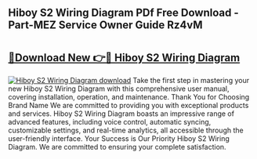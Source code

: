 ## Hiboy S2 Wiring Diagram PDf Free Download - Part-MEZ Service Owner Guide Rz4vM

# <h2><a href="http://dfl12k.blite.top/?on=Hiboy+S2+Wiring+Diagram">🔗Download New 👉🔴 Hiboy S2 Wiring Diagram</a></h2>

[![Hiboy S2 Wiring Diagram download](https://i.imgur.com/lujVjoI.png)](http://dfl12k.blite.top/?on=Hiboy+S2+Wiring+Diagram)
Take the first step in mastering your new Hiboy S2 Wiring Diagram with this comprehensive user manual, covering installation, operation, and maintenance. Thank You for Choosing Brand Name We are committed to providing you with exceptional products and services. Hiboy S2 Wiring Diagram boasts an impressive range of advanced features, including voice control, automatic syncing, customizable settings, and real-time analytics, all accessible through the user-friendly interface. Your Success is Our Priority Hiboy S2 Wiring Diagram. We are committed to ensuring your complete satisfaction.

